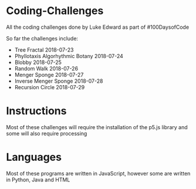 # Coding-Challenges
All the coding challenges done by Luke Edward as part of #100DaysofCode

So far the challenges include:

- Tree Fractal 2018-07-23
- Phyllotaxis Algorhythmic Botany 2018-07-24
- Blobby 2018-07-25
- Random Walk 2018-07-26
- Menger Sponge 2018-07-27
- Inverse Menger Sponge 2018-07-28
- Recursion Circle 2018-07-29

# Instructions
Most of these challenges will require the installation of the p5.js library and some will also require processing

# Languages
Most of these programs are written in JavaScript, however some are written in Python, Java and HTML
